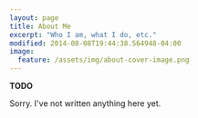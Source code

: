```yaml
---
layout: page
title: About Me
excerpt: "Who I am, what I do, etc."
modified: 2014-08-08T19:44:38.564948-04:00
image:
  feature: /assets/img/about-cover-image.png
---
```


**TODO**

Sorry. I've not written anything here yet.

